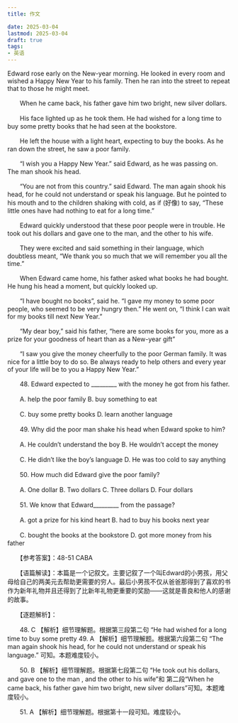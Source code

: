 ```yaml
---
title: 作文

date: 2025-03-04
lastmod: 2025-03-04
draft: true
tags:
- 英语
---
```


Edward rose early on the New-year morning. He looked in every room and wished a Happy New Year to his family. Then he ran into the street to repeat that to those he might meet.

　　When he came back, his father gave him two bright, new silver dollars.

　　His face lighted up as he took them. He had wished for a long time to buy some pretty books that he had seen at the bookstore.

　　He left the house with a light heart, expecting to buy the books. As he ran down the street, he saw a poor family.

　　“I wish you a Happy New Year.” said Edward, as he was passing on. The man shook his head.

　　“You are not from this country.” said Edward. The man again shook his head, for he could not understand or speak his language. But he pointed to his mouth and to the children shaking with cold, as if (好像) to say, “These little ones have had nothing to eat for a long time.”

　　Edward quickly understood that these poor people were in trouble. He took out his dollars and gave one to the man, and the other to his wife.

　　They were excited and said something in their language, which doubtless meant, “We thank you so much that we will remember you all the time.”

　　When Edward came home, his father asked what books he had bought. He hung his head a moment, but quickly looked up.

　　“I have bought no books”, said he. “I gave my money to some poor people, who seemed to be very hungry then.” He went on, “I think I can wait for my books till next New Year.”

　　“My dear boy,” said his father, “here are some books for you, more as a prize for your goodness of heart than as a New-year gift”

　　“I saw you give the money cheerfully to the poor German family. It was nice for a little boy to do so. Be always ready to help others and every year of your life will be to you a Happy New Year.”

　　48. Edward expected to _________ with the money he got from his father.

　　A. help the poor family B. buy something to eat

　　C. buy some pretty books D. learn another language

　　49. Why did the poor man shake his head when Edward spoke to him?

　　A. He couldn’t understand the boy B. He wouldn’t accept the money

　　C. He didn’t like the boy’s language D. He was too cold to say anything

　　50. How much did Edward give the poor family?

　　A. One dollar B. Two dollars C. Three dollars D. Four dollars

　　51. We know that Edward_________ from the passage?

　　A. got a prize for his kind heart B. had to buy his books next year

　　C. bought the books at the bookstore D. got more money from his father



　　【参考答案】：48-51 CABA

　　【语篇解读】：本篇是一个记叙文。主要记叙了一个叫Edward的小男孩，用父母给自己的两美元去帮助更需要的穷人。最后小男孩不仅从爸爸那得到了喜欢的书作为新年礼物并且还得到了比新年礼物更重要的奖励——这就是善良和他人的感谢的故事。

　　【逐题解析】：

　　48. C 【解析】细节理解题。根据第三段第二句 “He had wished for a long time to buy some pretty 49. A 【解析】细节理解题。根据第六段第二句 “The man again shook his head, for he could not understand or speak his language.” 可知。本题难度较小。

　　50. B 【解析】细节理解题。根据第七段第二句 “He took out his dollars, and gave one to the man , and the other to his wife”和 第二段“When he came back, his father gave him two bright, new silver dollars”可知。本题难度较小。

　　51. A 【解析】细节理解题。根据第十一段可知。难度较小。
